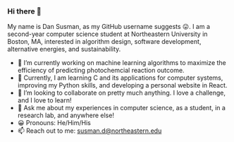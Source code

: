 ### Hi there 👋

My name is Dan Susman, as my GitHub username suggests 😛. I am a second-year computer science student at Northeastern University in Boston, MA, interested in algorithm design, software development, alternative energies, and sustainability.

- 🔭 I’m currently working on machine learning algorithms to maximize the efficiency of predicting photochemcial reaction outcome.
- 🌱 Currently, I am learning C and its applications for computer systems, improving my Python skills, and developing a personal website in React.
- 👯 I’m looking to collaborate on pretty much anything. I love a challenge, and I love to learn!
- 💬 Ask me about my experiences in computer science, as a student, in a research lab, and anywhere else!
- 😀 Pronouns: He/Him/His
- 📫 Reach out to me: susman.d@northeastern.edu

